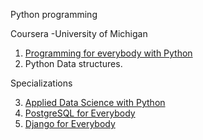 Python programming

Coursera
-University of Michigan
1. [Programming for everybody with Python](https://www.coursera.org/learn/python)
2. Python Data structures. 

Specializations

3. [Applied Data Science with Python](https://www.coursera.org/specializations/data-science-python)
4. [PostgreSQL for Everybody](https://www.coursera.org/specializations/postgresql-for-everybody)
5. [Django for Everybody](https://www.coursera.org/specializations/django)
